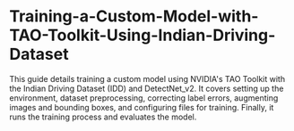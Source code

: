 # Training-a-Custom-Model-with-TAO-Toolkit-Using-Indian-Driving-Dataset
This guide details training a custom model using NVIDIA's TAO Toolkit with the Indian Driving Dataset (IDD) and DetectNet_v2. It covers setting up the environment, dataset preprocessing, correcting label errors, augmenting images and bounding boxes, and configuring files for training. Finally, it runs the training process and evaluates the model.
